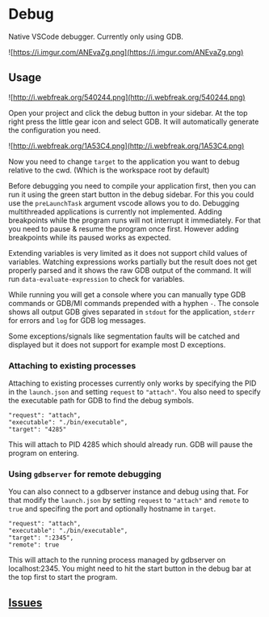 # Debug

Native VSCode debugger. Currently only using GDB.

![https://i.imgur.com/ANEvaZg.png](https://i.imgur.com/ANEvaZg.png)

## Usage

![http://i.webfreak.org/540244.png](http://i.webfreak.org/540244.png)

Open your project and click the debug button in your sidebar. At the top right press
the little gear icon and select GDB. It will automatically generate the configuration
you need.

![http://i.webfreak.org/1A53C4.png](http://i.webfreak.org/1A53C4.png)

Now you need to change `target` to the application you want to debug relative
to the cwd. (Which is the workspace root by default)

Before debugging you need to compile your application first, then you can run it using
the green start button in the debug sidebar. For this you could use the `preLaunchTask`
argument vscode allows you to do. Debugging multithreaded applications is currently not
implemented. Adding breakpoints while the program runs will not interrupt it immediately.
For that you need to pause & resume the program once first. However adding breakpoints
while its paused works as expected.

Extending variables is very limited as it does not support child values of variables.
Watching expressions works partially but the result does not get properly parsed and
it shows the raw GDB output of the command. It will run `data-evaluate-expression`
to check for variables.

While running you will get a console where you can manually type GDB commands or GDB/MI
commands prepended with a hyphen `-`. The console shows all output GDB gives separated
in `stdout` for the application, `stderr` for errors and `log` for GDB log messages.

Some exceptions/signals like segmentation faults will be catched and displayed but
it does not support for example most D exceptions.

### Attaching to existing processes

Attaching to existing processes currently only works by specifying the PID in the
`launch.json` and setting `request` to `"attach"`. You also need to specify the executable
path for GDB to find the debug symbols.

```
"request": "attach",
"executable": "./bin/executable",
"target": "4285"
```

This will attach to PID 4285 which should already run. GDB will pause the program on entering.

### Using `gdbserver` for remote debugging

You can also connect to a gdbserver instance and debug using that. For that modify the
`launch.json` by setting `request` to `"attach"` and `remote` to `true` and specifing the
port and optionally hostname in `target`.

```
"request": "attach",
"executable": "./bin/executable",
"target": ":2345",
"remote": true
```

This will attach to the running process managed by gdbserver on localhost:2345. You might
need to hit the start button in the debug bar at the top first to start the program.

## [Issues](https://github.com/WebFreak001/code-debug)